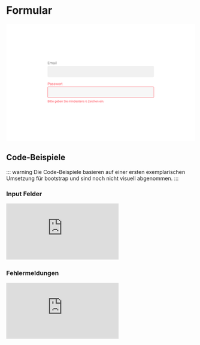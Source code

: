 # Formular

![](./formular/formular.png)

## Code-Beispiele

::: warning
Die Code-Beispiele basieren auf einer ersten exemplarischen Umsetzung für bootstrap und sind noch nicht visuell abgenommen.
:::

### Input Felder

<iframe style="border: 0" src="https://dpa-connect.github.io/bootstrap-theme/input.html"></iframe>

### Fehlermeldungen

<iframe style="border: 0" src="https://dpa-connect.github.io/bootstrap-theme/input-error.html"></iframe>
